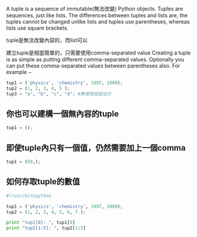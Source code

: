A tuple is a sequence of immutable(無法改變) Python objects. Tuples are sequences, just like lists. The differences between tuples and lists are, the tuples cannot be changed unlike lists and tuples use parentheses, whereas lists use square brackets.

tuple是無法改變內容的，而list可以

建立tuple是相當簡單的，只需要使用comma-separated value
Creating a tuple is as simple as putting different comma-separated values. Optionally you can put these comma-separated values between parentheses also. For example −

``` python
tup1 = ('physics', 'chemistry', 1997, 2000);
tup2 = (1, 2, 3, 4, 5 );
tup3 = "a", "b", "c", "d"; #無使用括弧也行
```

## 你也可以建構一個無內容的tuple

``` python
tup1 = ();
```

## 即使tuple內只有一個值，仍然需要加上一個comma

``` python
tup1 = (50,);
```

## 如何存取tuple的數值
``` python
#!/usr/bin/python

tup1 = ('physics', 'chemistry', 1997, 2000);
tup2 = (1, 2, 3, 4, 5, 6, 7 );

print "tup1[0]: ", tup1[0]
print "tup2[1:5]: ", tup2[1:5]
```
